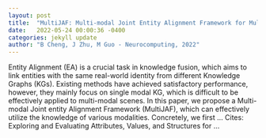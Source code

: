 ```yaml
---
layout: post
title:  "MultiJAF: Multi-modal Joint Entity Alignment Framework for Multi-modal Knowledge Graph"
date:   2022-05-24 00:00:36 -0400
categories: jekyll update
author: "B Cheng, J Zhu, M Guo - Neurocomputing, 2022"
---
```

Entity Alignment (EA) is a crucial task in knowledge fusion, which aims to link entities with the same real-world identity from different Knowledge Graphs (KGs). Existing methods have achieved satisfactory performance, however, they mainly focus on single modal KG, which is difficult to be effectively applied to multi-modal scenes. In this paper, we propose a Multi-modal Joint entity Alignment Framework (MultiJAF), which can effectively utilize the knowledge of various modalities. Concretely, we first … Cites: ‪Exploring and Evaluating Attributes, Values, and Structures for …‬